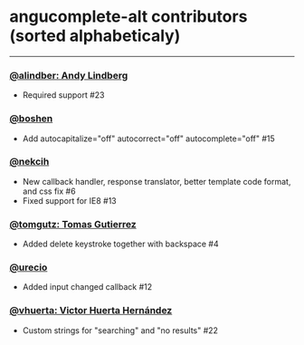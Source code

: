 # angucomplete-alt contributors (sorted alphabeticaly)

---

### [@alindber: Andy Lindberg](https://github.com/alindber)

* Required support #23

### [@boshen](https://github.com/Boshen)

* Add autocapitalize="off" autocorrect="off" autocomplete="off" #15

### [@nekcih](https://github.com/nekcih)

* New callback handler, response translator, better template code format, and css fix #6
* Fixed support for IE8 #13

### [@tomgutz: Tomas Gutierrez](https://github.com/tomgutz)

* Added delete keystroke together with backspace #4

### [@urecio](https://github.com/urecio)

* Added input changed callback #12

### [@vhuerta: Victor Huerta Hernández](https://github.com/vhuerta)

* Custom strings for "searching" and "no results"  #22


